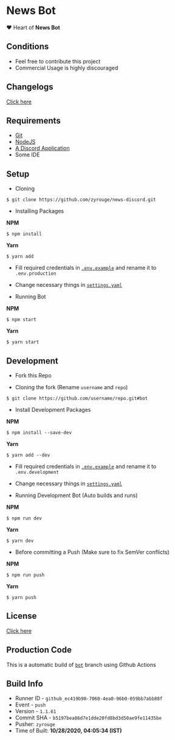 # News Bot

❤️ Heart of **News Bot**

## Conditions

-   Feel free to contribute this project
-   Commercial Usage is highly discouraged

## Changelogs

[Click here](changelogs.md)

## Requirements

-   [Git](https://git-scm.com/downloads)
-   [NodeJS](https://nodejs.org/en/download/)
-   [A Discord Application](https://discord.com/developers/applications)
-   Some IDE

## Setup

-   Cloning

```console
$ git clone https://github.com/zyrouge/news-discord.git
```

-   Installing Packages

**NPM**

```console
$ npm install
```

**Yarn**

```console
$ yarn add
```

-   Fill required credentials in [`.env.example`](.env.example) and rename it to `.env.production`

-   Change necessary things in [`settings.yaml`](settings.yaml)

-   Running Bot

**NPM**

```console
$ npm start
```

**Yarn**

```console
$ yarn start
```

## Development

-   Fork this Repo

-   Cloning the fork (Rename `username` and `repo`)

```console
$ git clone https://github.com/username/repo.git#bot
```

-   Install Development Packages

**NPM**

```console
$ npm install --save-dev
```

**Yarn**

```console
$ yarn add --dev
```

-   Fill required credentials in [`.env.example`](.env.example) and rename it to `.env.development`

-   Change necessary things in [`settings.yaml`](settings.yaml)

-   Running Development Bot (Auto builds and runs)

**NPM**

```console
$ npm run dev
```

**Yarn**

```console
$ yarn dev
```

-   Before committing a Push (Make sure to fix SemVer conflicts)

**NPM**

```console
$ npm run push
```

**Yarn**

```console
$ yarn push
```

## License

[Click here](LICENSE)


## Production Code
This is a automatic build of [`bot`](https://github.com/zyrouge/news-discord/tree/bot) branch using Github Actions
## Build Info
* Runner ID - `github_ec419b90-7060-4ea0-96b0-059bb7abb88f`
* Event - `push`
* Version - `1.1.61`
* Commit SHA - `b5197bea86d7e1dde20fd8bd3d50ae9fe11435be`
* Pusher: `zyrouge`
* Time of Built: **10/28/2020, 04:05:34 (IST)**